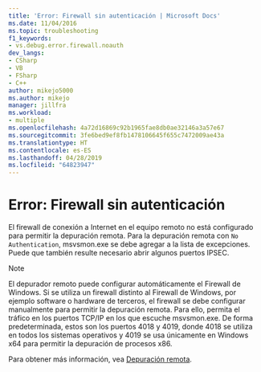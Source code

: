 ```yaml
---
title: 'Error: Firewall sin autenticación | Microsoft Docs'
ms.date: 11/04/2016
ms.topic: troubleshooting
f1_keywords:
- vs.debug.error.firewall.noauth
dev_langs:
- CSharp
- VB
- FSharp
- C++
author: mikejo5000
ms.author: mikejo
manager: jillfra
ms.workload:
- multiple
ms.openlocfilehash: 4a72d16869c92b1965fae8db0ae32146a3a57e67
ms.sourcegitcommit: 3fe6bed9ef8fb1478106645f655c7472009ae43a
ms.translationtype: HT
ms.contentlocale: es-ES
ms.lasthandoff: 04/28/2019
ms.locfileid: "64823947"
---
```

# <a name="error-firewall-no-authentication"></a>Error: Firewall sin autenticación
El firewall de conexión a Internet en el equipo remoto no está configurado para permitir la depuración remota. Para la depuración remota con `No Authentication`, msvsmon.exe se debe agregar a la lista de excepciones. Puede que también resulte necesario abrir algunos puertos IPSEC.

> [!NOTE]
> El depurador remoto puede configurar automáticamente el Firewall de Windows. Si se utiliza un firewall distinto al Firewall de Windows, por ejemplo software o hardware de terceros, el firewall se debe configurar manualmente para permitir la depuración remota. Para ello, permita el tráfico en los puertos TCP/IP en los que escuche msvsmon.exe. De forma predeterminada, estos son los puertos 4018 y 4019, donde 4018 se utiliza en todos los sistemas operativos y 4019 se usa únicamente en Windows x64 para permitir la depuración de procesos x86.

 Para obtener más información, vea [Depuración remota](../debugger/remote-debugging.md).